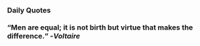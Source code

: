 ### Daily Quotes <br> <br> <q>Men are equal; it is not birth but virtue that makes the difference.</q> -<em>Voltaire</em>